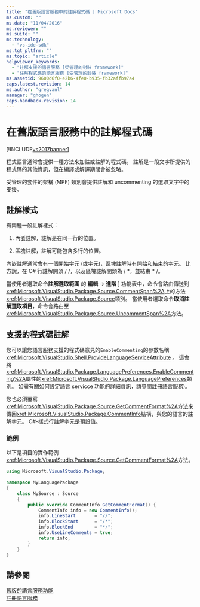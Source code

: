 ```yaml
---
title: "在舊版語言服務中的註解程式碼 | Microsoft Docs"
ms.custom: ""
ms.date: "11/04/2016"
ms.reviewer: ""
ms.suite: ""
ms.technology: 
  - "vs-ide-sdk"
ms.tgt_pltfrm: ""
ms.topic: "article"
helpviewer_keywords: 
  - "註解支援的語言服務 [受管理的封裝 framework]"
  - "註解程式碼的語言服務 [受管理的封裝 framework]"
ms.assetid: 9600d6f0-e2b6-4fe0-b935-fb32affb97a4
caps.latest.revision: 14
ms.author: "gregvanl"
manager: "ghogen"
caps.handback.revision: 14
---
```

# 在舊版語言服務中的註解程式碼
[!INCLUDE[vs2017banner](../../code-quality/includes/vs2017banner.md)]

程式語言通常會提供一種方法來加註或註解的程式碼。  註解是一段文字所提供的程式碼的其他資訊，但在編譯或解譯期間會被忽略。  
  
 受管理的套件的架構 \(MPF\) 類別會提供註解和 uncommenting 的選取文字中的支援。  
  
## 註解樣式  
 有兩種一般註解樣式：  
  
1.  內嵌註解，註解是在同一行的位置。  
  
2.  區塊註解，註解可能包含多行的位置。  
  
 內嵌註解通常會有一個開始字元 \(或字元\)，區塊註解時有開始和結束的字元。  比方說，在 C\# 行註解開頭 \/ \/，以及區塊註解開頭為 \/ \*，並結束 \* \/。  
  
 當使用者選取命令**註解選取範圍** 的 **編輯** \-\>  **進階** \] 功能表中，命令會路由傳送到<xref:Microsoft.VisualStudio.Package.Source.CommentSpan%2A>上的方法<xref:Microsoft.VisualStudio.Package.Source>類別。  當使用者選取命令**取消註解選取項目**，命令會路由至<xref:Microsoft.VisualStudio.Package.Source.UncommentSpan%2A>方法。  
  
## 支援的程式碼註解  
 您可以讓您語言服務支援的程式碼意見的`EnableCommenting`的參數名稱<xref:Microsoft.VisualStudio.Shell.ProvideLanguageServiceAttribute> 。  這會將<xref:Microsoft.VisualStudio.Package.LanguagePreferences.EnableCommenting%2A>屬性的<xref:Microsoft.VisualStudio.Package.LanguagePreferences>類別。  如需有關如何設定語言 servicce 功能的詳細資訊，請參閱[註冊語言服務](../../extensibility/internals/registering-a-legacy-language-service1.md)\)。  
  
 您也必須覆寫<xref:Microsoft.VisualStudio.Package.Source.GetCommentFormat%2A>方法來傳回<xref:Microsoft.VisualStudio.Package.CommentInfo>結構，與您的語言的註解字元。  C\#\-樣式行註解字元是預設值。  
  
### 範例  
 以下是項目的實作範例<xref:Microsoft.VisualStudio.Package.Source.GetCommentFormat%2A>方法。  
  
```c#  
using Microsoft.VisualStudio.Package;  
  
namespace MyLanguagePackage  
{  
    class MySource : Source  
    {  
        public override CommentInfo GetCommentFormat() {  
            CommentInfo info = new CommentInfo();  
            info.LineStart       = "//";  
            info.BlockStart      = "/*";  
            info.BlockEnd        = "*/";  
            info.UseLineComments = true;  
            return info;  
        }  
    }  
}  
```  
  
## 請參閱  
 [舊版的語言服務功能](../../extensibility/internals/legacy-language-service-features1.md)   
 [註冊語言服務](../../extensibility/internals/registering-a-legacy-language-service1.md)